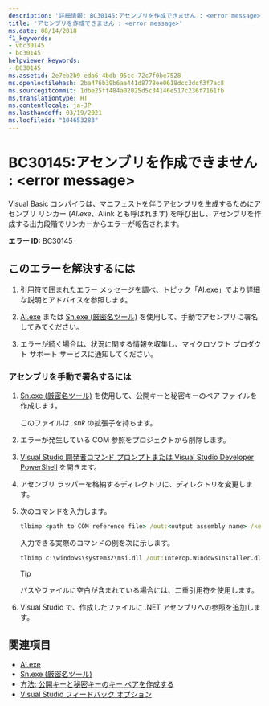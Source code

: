 ```yaml
---
description: '詳細情報: BC30145:アセンブリを作成できません : <error message>'
title: 'アセンブリを作成できません : <error message>'
ms.date: 08/14/2018
f1_keywords:
- vbc30145
- bc30145
helpviewer_keywords:
- BC30145
ms.assetid: 2e7eb2b9-eda6-4bdb-95cc-72c7f0be7528
ms.openlocfilehash: 2ba476b39b6aa441d8778ee0618dcc3dcf3f7ac8
ms.sourcegitcommit: 1dbe25ff484a02025d5c34146e517c236f7161fb
ms.translationtype: HT
ms.contentlocale: ja-JP
ms.lasthandoff: 03/19/2021
ms.locfileid: "104653283"
---
```

# <a name="bc30145-unable-to-emit-assembly-error-message"></a>BC30145:アセンブリを作成できません : \<error message>

Visual Basic コンパイラは、マニフェストを伴うアセンブリを生成するためにアセンブリ リンカー (*Al.exe*、Alink とも呼ばれます) を呼び出し、アセンブリを作成する出力段階でリンカーからエラーが報告されます。

**エラー ID:** BC30145

## <a name="to-correct-this-error"></a>このエラーを解決するには

1. 引用符で囲まれたエラー メッセージを調べ、トピック「[Al.exe](../../../framework/tools/al-exe-assembly-linker.md)」でより詳細な説明とアドバイスを参照します。

2. [Al.exe](../../../framework/tools/al-exe-assembly-linker.md) または [Sn.exe (厳密名ツール)](../../../framework/tools/sn-exe-strong-name-tool.md) を使用して、手動でアセンブリに署名してみてください。

3. エラーが続く場合は、状況に関する情報を収集し、マイクロソフト プロダクト サポート サービスに通知してください。

### <a name="to-sign-the-assembly-manually"></a>アセンブリを手動で署名するには

1. [Sn.exe (厳密名ツール)](../../../framework/tools/sn-exe-strong-name-tool.md) を使用して、公開キーと秘密キーのペア ファイルを作成します。

   このファイルは *.snk* の拡張子を持ちます。

2. エラーが発生している COM 参照をプロジェクトから削除します。

3. [Visual Studio 開発者コマンド プロンプトまたは Visual Studio Developer PowerShell](/visualstudio/ide/reference/command-prompt-powershell) を開きます。

4. アセンブリ ラッパーを格納するディレクトリに、ディレクトリを変更します。

5. 次のコマンドを入力します。

    ```cmd
    tlbimp <path to COM reference file> /out:<output assembly name> /keyfile:<path to .snk file>
    ```

   入力できる実際のコマンドの例を次に示します。

    ```cmd
    tlbimp c:\windows\system32\msi.dll /out:Interop.WindowsInstaller.dll /keyfile:"c:\documents and settings\mykey.snk"
    ```

   > [!TIP]
   > パスやファイルに空白が含まれている場合には、二重引用符を使用します。

6. Visual Studio で、作成したファイルに .NET アセンブリへの参照を追加します。

## <a name="see-also"></a>関連項目

- [Al.exe](../../../framework/tools/al-exe-assembly-linker.md)
- [Sn.exe (厳密名ツール)](../../../framework/tools/sn-exe-strong-name-tool.md)
- [方法: 公開キーと秘密キーのキー ペアを作成する](../../../standard/assembly/create-public-private-key-pair.md)
- [Visual Studio フィードバック オプション](/visualstudio/ide/feedback-options)
